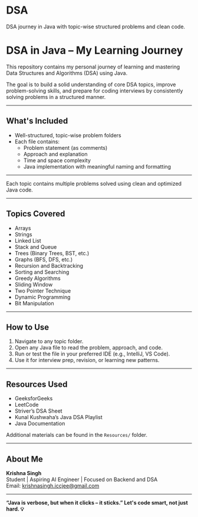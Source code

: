 # DSA
DSA journey in Java with topic-wise structured problems and clean code.

# DSA in Java – My Learning Journey

This repository contains my personal journey of learning and mastering Data Structures and Algorithms (DSA) using Java.

The goal is to build a solid understanding of core DSA topics, improve problem-solving skills, and prepare for coding interviews by consistently solving problems in a structured manner.

---

## What's Included

- Well-structured, topic-wise problem folders
- Each file contains:
  - Problem statement (as comments)
  - Approach and explanation
  - Time and space complexity
  - Java implementation with meaningful naming and formatting

---

Each topic contains multiple problems solved using clean and optimized Java code.

---

## Topics Covered

- Arrays
- Strings
- Linked List
- Stack and Queue
- Trees (Binary Trees, BST, etc.)
- Graphs (BFS, DFS, etc.)
- Recursion and Backtracking
- Sorting and Searching
- Greedy Algorithms
- Sliding Window
- Two Pointer Technique
- Dynamic Programming
- Bit Manipulation

---

## How to Use

1. Navigate to any topic folder.
2. Open any Java file to read the problem, approach, and code.
3. Run or test the file in your preferred IDE (e.g., IntelliJ, VS Code).
4. Use it for interview prep, revision, or learning new patterns.

---

## Resources Used

- GeeksforGeeks
- LeetCode
- Striver’s DSA Sheet
- Kunal Kushwaha’s Java DSA Playlist
- Java Documentation

Additional materials can be found in the `Resources/` folder.

---

## About Me

**Krishna Singh**  
Student | Aspiring AI Engineer | Focused on Backend and DSA  
Email: krishnasingh.iccjee@gmail.com

---

**“Java is verbose, but when it clicks – it sticks.” Let's code smart, not just hard. 💡**
